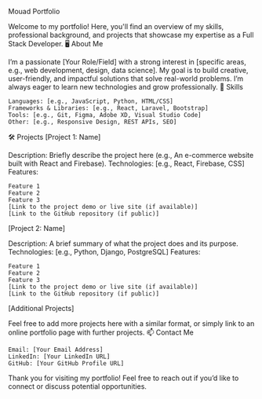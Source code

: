 Mouad Portfolio

Welcome to my portfolio! Here, you'll find an overview of my skills, professional background, and projects that showcase my expertise as a  Full Stack Developer.
🖥️ About Me

I’m a passionate [Your Role/Field] with a strong interest in [specific areas, e.g., web development, design, data science]. My goal is to build creative, user-friendly, and impactful solutions that solve real-world problems. I’m always eager to learn new technologies and grow professionally.
🚀 Skills

    Languages: [e.g., JavaScript, Python, HTML/CSS]
    Frameworks & Libraries: [e.g., React, Laravel, Bootstrap]
    Tools: [e.g., Git, Figma, Adobe XD, Visual Studio Code]
    Other: [e.g., Responsive Design, REST APIs, SEO]

🛠️ Projects
[Project 1: Name]

Description: Briefly describe the project here (e.g., An e-commerce website built with React and Firebase).
Technologies: [e.g., React, Firebase, CSS]
Features:

    Feature 1
    Feature 2
    Feature 3
    [Link to the project demo or live site (if available)]
    [Link to the GitHub repository (if public)]

[Project 2: Name]

Description: A brief summary of what the project does and its purpose.
Technologies: [e.g., Python, Django, PostgreSQL]
Features:

    Feature 1
    Feature 2
    Feature 3
    [Link to the project demo or live site (if available)]
    [Link to the GitHub repository (if public)]

[Additional Projects]

Feel free to add more projects here with a similar format, or simply link to an online portfolio page with further projects.
📫 Contact Me

    Email: [Your Email Address]
    LinkedIn: [Your LinkedIn URL]
    GitHub: [Your GitHub Profile URL]

Thank you for visiting my portfolio! Feel free to reach out if you’d like to connect or discuss potential opportunities.

